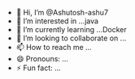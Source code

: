 - 👋 Hi, I’m @Ashutosh-ashu7
- 👀 I’m interested in ...java
- 🌱 I’m currently learning ...Docker
- 💞️ I’m looking to collaborate on ...
- 📫 How to reach me ...
- 😄 Pronouns: ...
- ⚡ Fun fact: ...

<!---
Ashutosh-ashu7/Ashutosh-ashu7 is a ✨ special ✨ repository because its `README.md` (this file) appears on your GitHub profile.
You can click the Preview link to take a look at your changes.
--->
